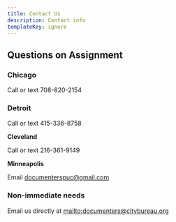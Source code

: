 ```yaml
---
title: Contact Us
description: Contact info
templateKey: ignore
---
```

## Questions on Assignment

### Chicago

Call or text 708-820-2154

### Detroit

Call or text 415-336-8758

**Cleveland**

Call or text 216-361-9149

**Minneapolis**

Email documenterspuc@gmail.com

### Non-immediate needs

Email us directly at <mailto:documenters@citybureau.org>

